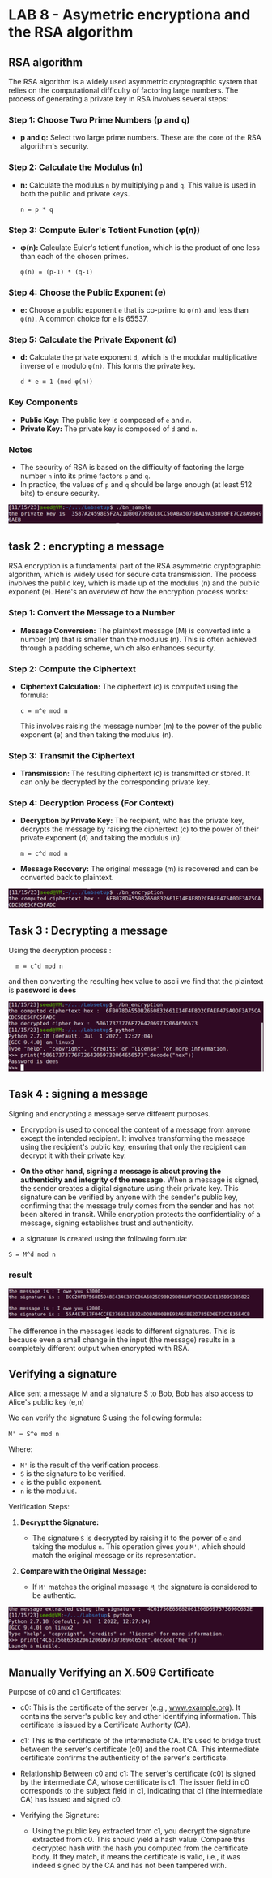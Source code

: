 # LAB 8 - Asymetric encryptiona and the RSA algorithm

## RSA algorithm

The RSA algorithm is a widely used asymmetric cryptographic system that relies on the computational difficulty of factoring large numbers. The process of generating a private key in RSA involves several steps:

### Step 1: Choose Two Prime Numbers (p and q)
- **p and q:** Select two large prime numbers. These are the core of the RSA algorithm's security.

### Step 2: Calculate the Modulus (n)
- **n:** Calculate the modulus `n` by multiplying `p` and `q`. This value is used in both the public and private keys.
  ```
  n = p * q
  ```

### Step 3: Compute Euler's Totient Function (φ(n))
- **φ(n):** Calculate Euler's totient function, which is the product of one less than each of the chosen primes.
  ```
  φ(n) = (p-1) * (q-1)
  ```

### Step 4: Choose the Public Exponent (e)
- **e:** Choose a public exponent `e` that is co-prime to `φ(n)` and less than `φ(n)`. A common choice for `e` is 65537.

### Step 5: Calculate the Private Exponent (d)
- **d:** Calculate the private exponent `d`, which is the modular multiplicative inverse of `e` modulo `φ(n)`. This forms the private key.
  ```
  d * e ≡ 1 (mod φ(n))
  ```

### Key Components
- **Public Key:** The public key is composed of `e` and `n`.
- **Private Key:** The private key is composed of `d` and `n`.

### Notes
- The security of RSA is based on the difficulty of factoring the large number `n` into its prime factors `p` and `q`.
- In practice, the values of `p` and `q` should be large enough (at least 512 bits) to ensure security.


![pic](./pics/private_key.png)


## task 2 : encrypting a message

RSA encryption is a fundamental part of the RSA asymmetric cryptographic algorithm, which is widely used for secure data transmission. The process involves the public key, which is made up of the modulus (n) and the public exponent (e). Here's an overview of how the encryption process works:

### Step 1: Convert the Message to a Number

- **Message Conversion:** The plaintext message (M) is converted into a number (m) that is smaller than the modulus (n). This is often achieved through a padding scheme, which also enhances security.

### Step 2: Compute the Ciphertext
- **Ciphertext Calculation:** The ciphertext (c) is computed using the formula:
  ```
  c = m^e mod n
  ```
  This involves raising the message number (m) to the power of the public exponent (e) and then taking the modulus (n).

### Step 3: Transmit the Ciphertext
- **Transmission:** The resulting ciphertext (c) is transmitted or stored. It can only be decrypted by the corresponding private key.

### Step 4: Decryption Process (For Context)
- **Decryption by Private Key:** The recipient, who has the private key, decrypts the message by raising the ciphertext (c) to the power of their private exponent (d) and taking the modulus (n):
  ```
  m = c^d mod n
  ```
- **Message Recovery:** The original message (m) is recovered and can be converted back to plaintext.

![generated ciphertext](./pics/ciphertext.png)

## Task 3 : Decrypting a message

Using the decryption process :   
```
  m = c^d mod n
```
and then converting the resulting hex value to ascii we find that the plaintext is **password is dees**

![plaintext](./pics/decryption.png)

## Task 4 : signing a message

Signing and encrypting a message serve different purposes.

-  Encryption is used to conceal the content of a message from anyone except the intended recipient. It involves transforming the message using the recipient's public key, ensuring that only the recipient can decrypt it with their private key. 
- **On the other hand, signing a message is about proving the authenticity and integrity of the message.** When a message is signed, the sender creates a digital signature using their private key. This signature can be verified by anyone with the sender's public key, confirming that the message truly comes from the sender and has not been altered in transit. While encryption protects the confidentiality of a message, signing establishes trust and authenticity.

- a signature is created using the following formula:
```
S = M^d mod n
```
### result
![signature](./pics/signature.png)

The difference in the messages leads to different signatures. This is because even a small change in the input (the message) results in a completely different output when encrypted with RSA.

## Verifying a signature

Alice sent a message M and a signature S to Bob, Bob has also access to Alice's public key (e,n)

We can verify the signature S using the following formula:

`M' = S^e mod n`

Where:
- `M'` is the result of the verification process.
- `S` is the signature to be verified.
- `e` is the public exponent.
- `n` is the modulus.

Verification Steps:

1. **Decrypt the Signature:**
   - The signature `S` is decrypted by raising it to the power of `e` and taking the modulus `n`. This operation gives you `M'`, which should match the original message or its representation.

2. **Compare with the Original Message:**
   - If `M'` matches the original message `M`, the signature is considered to be authentic.

![signature_verif](./pics/signature_verification.png)

## Manually Verifying an X.509 Certificate

Purpose of c0 and c1 Certificates:

- c0: This is the certificate of the server (e.g., www.example.org). It contains the server's public key and other identifying information. This certificate is issued by a Certificate Authority (CA).

- c1: This is the certificate of the intermediate CA. It's used to bridge trust between the server's certificate (c0) and the root CA. This intermediate certificate confirms the authenticity of the server's certificate.

- Relationship Between c0 and c1:
  The server's certificate (c0) is signed by the intermediate CA, whose certificate is c1. The issuer field in c0 corresponds to the subject field in c1, indicating that c1 (the intermediate CA) has issued and signed c0.

- Verifying the Signature:

  - Using the public key extracted from c1, you decrypt the signature extracted from c0. This should yield a hash value.
  Compare this decrypted hash with the hash you computed from the certificate body. If they match, it means the certificate is valid, i.e., it was indeed signed by the CA and has not been tampered with.  